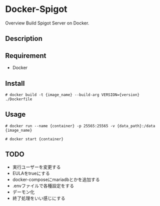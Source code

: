 Docker-Spigot
====

Overview
Build Spigot Server on Docker.

## Description


## Requirement
- Docker

## Install
`# docker build -t {image_name} --build-arg VERSION={version} ./Dockerfile`
## Usage
`# docker run --name {container} -p 25565:25565 -v {data_path}:/data {image_name}`

`# docker start {container}`

## TODO
- 実行ユーザーを変更する
- EULAをtrueにする
- docker-composeにmariadbとかを追加する
- .envファイルで各種設定をする
- デーモン化
- 終了処理をいい感じにする